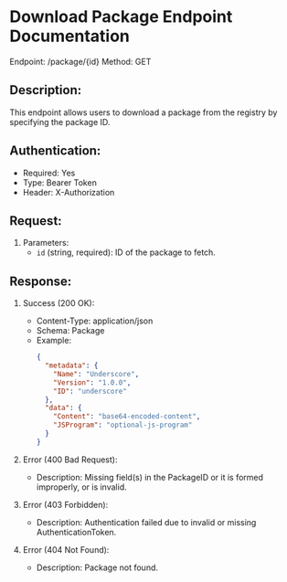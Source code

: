 Download Package Endpoint Documentation
================================

Endpoint: /package/{id}
Method: GET

Description:
------------
This endpoint allows users to download a package from the registry by specifying the package ID.

Authentication:
--------------
- Required: Yes
- Type: Bearer Token
- Header: X-Authorization

Request:
--------
1. Parameters:
   - `id` (string, required): ID of the package to fetch.

Response:
---------
1. Success (200 OK):
   - Content-Type: application/json
   - Schema: Package
   - Example:
     ```json
     {
       "metadata": {
         "Name": "Underscore",
         "Version": "1.0.0",
         "ID": "underscore"
       },
       "data": {
         "Content": "base64-encoded-content",
         "JSProgram": "optional-js-program"
       }
     }
     ```
2. Error (400 Bad Request):
   - Description: Missing field(s) in the PackageID or it is formed improperly, or is invalid.

3. Error (403 Forbidden):
   - Description: Authentication failed due to invalid or missing AuthenticationToken.

4. Error (404 Not Found):
   - Description: Package not found.
